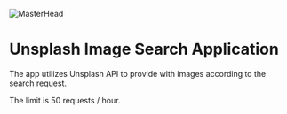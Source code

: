 ![MasterHead](./head.gif)

# Unsplash Image Search Application

The app utilizes Unsplash API to provide with images according to the search request.

The limit is 50 requests / hour.
